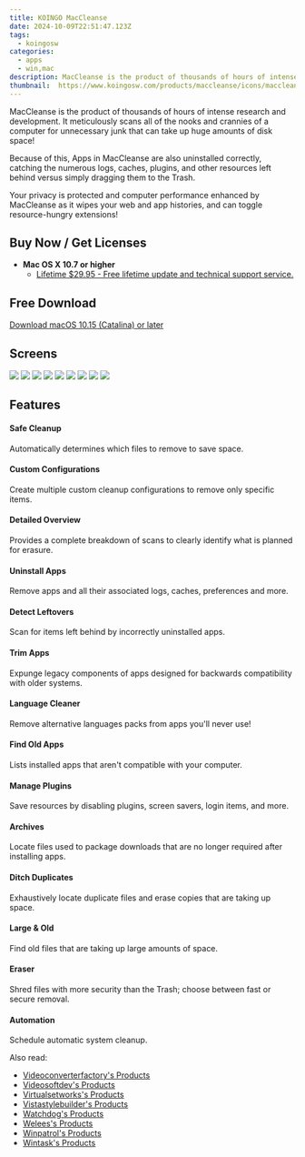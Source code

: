 ```yaml
---
title: KOINGO MacCleanse
date: 2024-10-09T22:51:47.123Z
tags: 
  - koingosw
categories: 
  - apps
  - win,mac
description: MacCleanse is the product of thousands of hours of intense research and development. 
thumbnail: 	https://www.koingosw.com/products/maccleanse/icons/maccleanse-256x256.png
---
```


MacCleanse is the product of thousands of hours of intense research and development. It meticulously scans all of the nooks and crannies of a computer for unnecessary junk that can take up huge amounts of disk space!

Because of this, Apps in MacCleanse are also uninstalled correctly, catching the numerous logs, caches, plugins, and other resources left behind versus simply dragging them to the Trash.

Your privacy is protected and computer performance enhanced by MacCleanse as it wipes your web and app histories, and can toggle resource-hungry extensions!

## Buy Now / Get Licenses

- **Mac OS X 10.7 or higher**
  - [Lifetime $29.95 - Free lifetime update and technical support service.](https://secure.2checkout.com/order/checkout.php?PRODS=19474020&QTY=1&AFFILIATE=108875&CART=1)
 
## Free Download

[Download macOS 10.15 (Catalina) or later](https://www.koingosw.com/products/getmirrorfile.php?path=%2Fproducts%2Fmaccleanse%2Fdownload%2Fmaccleanse.dmg)

## Screens

![](https://www.koingosw.com/products/maccleanse/screenshots.carousel/thumbs/0-overview.jpg) 
![](https://www.koingosw.com/products/maccleanse/screenshots.carousel/thumbs/1-cleanup.jpg) 
![](https://www.koingosw.com/products/maccleanse/screenshots.carousel/thumbs/2-appsuninstall.jpg)
![](https://www.koingosw.com/products/maccleanse/screenshots.carousel/thumbs/3-appsleftovers.jpg)
![](https://www.koingosw.com/products/maccleanse/screenshots.carousel/thumbs/4-extensions.jpg)
![](https://www.koingosw.com/products/maccleanse/screenshots.carousel/thumbs/5-files.jpg)
![](https://www.koingosw.com/products/maccleanse/screenshots.carousel/thumbs/6-loginitems.jpg)
![](https://www.koingosw.com/products/maccleanse/screenshots.carousel/thumbs/7-eraser.jpg)
![](https://www.koingosw.com/products/maccleanse/screenshots.carousel/thumbs/8-settings.jpg)
  
## Features

#### Safe Cleanup

Automatically determines which files to remove to save space.

#### Custom Configurations

Create multiple custom cleanup configurations to remove only specific items.

#### Detailed Overview

Provides a complete breakdown of scans to clearly identify what is planned for erasure.

#### Uninstall Apps

Remove apps and all their associated logs, caches, preferences and more.

#### Detect Leftovers

Scan for items left behind by incorrectly uninstalled apps.

#### Trim Apps

Expunge legacy components of apps designed for backwards compatibility with older systems.

#### Language Cleaner

Remove alternative languages packs from apps you'll never use!

#### Find Old Apps

Lists installed apps that aren't compatible with your computer.

#### Manage Plugins

Save resources by disabling plugins, screen savers, login items, and more.

#### Archives

Locate files used to package downloads that are no longer required after installing apps.

#### Ditch Duplicates

Exhaustively locate duplicate files and erase copies that are taking up space.

#### Large & Old

Find old files that are taking up large amounts of space.

#### Eraser

Shred files with more security than the Trash; choose between fast or secure removal.

#### Automation

Schedule automatic system cleanup.

<ins class="adsbygoogle"
      style="display:block"
      data-ad-client="ca-pub-7571918770474297"
      data-ad-slot="8358498916"
      data-ad-format="auto"
      data-full-width-responsive="true"></ins>

<span class="atpl-alsoreadstyle">Also read:</span>
<div><ul>
<li><a href="https://tools.techidaily.com/videoconverterfactory/products/"><u>Videoconverterfactory's Products</u></a></li>
<li><a href="https://tools.techidaily.com/videosoftdev/products/"><u>Videosoftdev's Products</u></a></li>
<li><a href="https://tools.techidaily.com/virtualsetworks/products/"><u>Virtualsetworks's Products</u></a></li>
<li><a href="https://tools.techidaily.com/vistastylebuilder/products/"><u>Vistastylebuilder's Products</u></a></li>
<li><a href="https://tools.techidaily.com/watchdog/products/"><u>Watchdog's Products</u></a></li>
<li><a href="https://tools.techidaily.com/welees/products/"><u>Welees's Products</u></a></li>
<li><a href="https://tools.techidaily.com/winpatrol/products/"><u>Winpatrol's Products</u></a></li>
<li><a href="https://tools.techidaily.com/wintask/products/"><u>Wintask's Products</u></a></li>
</ul></div>

